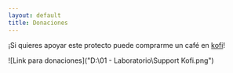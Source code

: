 ```yaml
---
layout: default
title: Donaciones
---
```


¡Si quieres apoyar este protecto puede comprarme un café en [kofi](https://ko-fi.com/vanchesv)!

![Link para donaciones]("D:\01 - Laboratorio\Support Kofi.png")